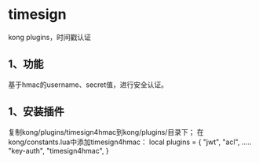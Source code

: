 # timesign
kong plugins，时间戳认证
## 1、功能    
   基于hmac的username、secret值，进行安全认证。   
## 1、安装插件
   复制kong/plugins/timesign4hmac到kong/plugins/目录下；
   在kong/constants.lua中添加timesign4hmac：
   local plugins = {
     "jwt",
     "acl",
     .....
     "key-auth",
     "timesign4hmac",
   }
